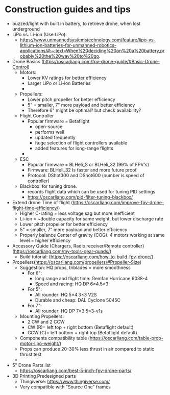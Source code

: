
# Construction guides and tips

- buzzed/light with built in battery, to retrieve drone, when lost underground
- LiPo vs. Li-ion (Use LiPo):
	- https://www.unmannedsystemstechnology.com/feature/lipo-vs-lithium-ion-batteries-for-unmanned-robotics-applications/#:~:text=When%20deciding%20on%20a%20battery,probably%20the%20way%20to%20go.
- Drone Basics (https://oscarliang.com/fpv-drone-guide/#Basic-Drone-Control)
	- Motors:
		- Lower KV ratings for better efficiency
		- Larger LiPo or Li-ion Batteries
		- 
	- Propellers:
		- Lower pitch propeller for better efficiency
		- 5" = smaller, 7" more payload and better efficiency
		- Therefore 6" might be optimal? but check availability?
	-  Flight Controller
		- Popular firmware = Betaflight 
			- open-source
			- performs well
			- updated frequently
			- huge selection of flight controllers available
			- added features for long-range flights
		- 
	- ESC 
		- Popular firmware = BLHeli_S or BLHeli_32 (99% of FPV's)
		- Firmware: BLHeli_32 Is faster and more future proof
		- Protocol: DShot300 and DShot600 (number is speed of controller)
	- Blackbox: for tuning drone. 
		- records flight data which can be used for tuning PID settings
		- https://oscarliang.com/pid-filter-tuning-blackbox/
- Extend drone Time of flight (https://oscarliang.com/improve-fpv-drone-flight-time-efficiency/)
	- Higher C-rating = less voltage sag but more inefficient
	- Li-ion = ~double capacity for same weight, but lower discharge rate
	- Lower pitch propeller for better efficiency
	- 5" = smaller, 7" more payload and better efficiency
	- Properly balance Center of gravity (COG). 4 motors working at same level = higher efficiency
- Accessory Guide (Chargers, Radio receiver/Remote controller) (https://oscarliang.com/my-tools-gear-quads/)
	- Build tutorial: (https://oscarliang.com/how-to-build-fpv-drone/)
- Propellers(https://oscarliang.com/propellers/#Propeller-Size)
	- Suggestion: HQ props, triblades = more smoothness
		- For 6":
			- long range and flight time: Gemfan Hurricane 6038-4
			- Speed and racing: HQ DP 6×4.5×3
		- For 5":
			- All rounder:  HQ 5×4.3×3 V2S
			- Durable and cheap: DAL Cyclone 5045C
		- For 7":
			- All rounder: HQ DP 7×3.5×3-v1s
	- Mounting Propellers:
		- 2 CW and 2 CCW
		- CW (R)= left top + right bottom (Betaflight default)
		- CCW (C)= left bottom + right top (Betaflight default)
	- Components compatibility table (https://oscarliang.com/table-prop-motor-lipo-weight/)
	- Props can produce 20-30% less thrust in air compared to static thrust test
	- 
- 5" Drone Parts list
	- https://oscarliang.com/best-5-inch-fpv-drone-parts/
- 3D Printing Predesigned parts
	- Thingiverse: https://www.thingiverse.com/
	- Very compatible with "Source One" frames

